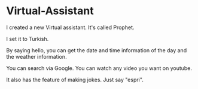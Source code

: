 # Virtual-Assistant

I created a new Virtual assistant. It's called Prophet.

I set it to Turkish.

By saying hello, you can get the date and time information of the day and the weather information.

You can search via Google. You can watch any video you want on youtube.

It also has the feature of making jokes. Just say "espri".

